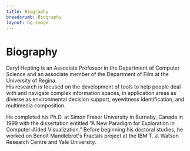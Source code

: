 ```yaml
---
title: Biography
breadcrumb: Biography
layout: bg-image
---
```

# Biography

Daryl Hepting is an Associate Professor in the Department of Computer Science 
and an associate member of the Department of Film at the University of Regina.  
His research is focused on the development of tools to help people deal with 
and navigate complex information spaces, 
in application areas as diverse as environmental decision support, 
eyewitness identification, and multimedia composition.

<!--
		</p>
		<p>
			He was a co-chair of the 2011 RSFDGrC meeting.
		</p>
		<p>
-->

He completed his Ph.D. at Simon Fraser University in
Burnaby, Canada in 1999 with the dissertation entitled &ldquo;A New Paradigm for
Exploration in Computer-Aided Visualization.&rdquo; Before beginning his doctoral studies, 
he worked on Benoit Mandlebrot's Fractals project at the IBM T. J. Watson
Research Centre and Yale University.

<!--
		</p>
		<p>
			I am founding President of the Canada Saskatchewan chapter of the Computer Science Teachers Association.
		</p>
		<p>
			FLL Partner
		</p>
-->
